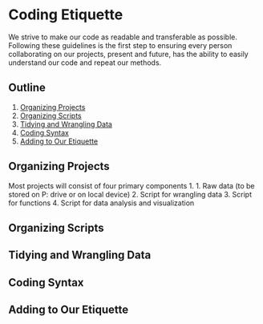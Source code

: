 # Coding Etiquette
We strive to make our code as readable and transferable as possible. Following these guidelines is the first step to ensuring every person collaborating on our projects, present and future, has the ability to easily understand our code and repeat our methods.

## Outline
1. [Organizing Projects](#Organizing_Projects)
<a name="Organizing_Projects"></a>
2. [Organizing Scripts](#Organizing_Scripts)
<a name="Organizing_Scripts"></a>
3. [Tidying and Wrangling Data](#Tidying_and_Wrangling_Data)
<a name="Tidying_and_Wrangling_Data"></a>
4. [Coding Syntax](#Coding_Syntax)
<a name="Coding_Syntax"></a>
5. [Adding to Our Etiquette](#Adding_to_Our_Etiquette)
<a name="Adding_to_Our_Etiquette"></a>


## Organizing Projects
Most projects will consist of four primary components
   1. 
    1.  Raw data (to be stored on P: drive or on local device)
    2.  Script for wrangling data
    3.  Script for functions
    4.  Script for data analysis and visualization


## Organizing Scripts



## Tidying and Wrangling Data

## Coding Syntax

## Adding to Our Etiquette




